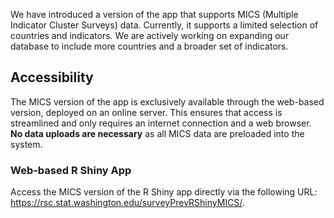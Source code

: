 We have introduced a version of the app that supports MICS (Multiple Indicator Cluster Surveys) data. Currently, it supports a limited selection of countries and indicators. We are actively working on expanding our database to include more countries and a broader set of indicators.

## Accessibility

The MICS version of the app is exclusively available through the web-based version, deployed on an online server. This ensures that access is streamlined and only requires an internet connection and a web browser. **No data uploads are necessary** as all MICS data are preloaded into the system.

### Web-based R Shiny App

Access the MICS version of the R Shiny app directly via the following URL:
<https://rsc.stat.washington.edu/surveyPrevRShinyMICS/>.



